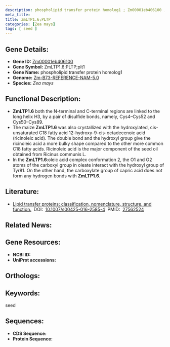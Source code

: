 ```yaml
---
description: phospholipid transfer protein homolog1 ; Zm00001eb406100 ; Zea mays
meta_title:
title: ZmLTP1.6;PLTP
categories: [Zea mays]
tags: [ seed ]
---
```


## Gene Details:
- **Gene ID:**	[Zm00001eb406100]()
- **Gene Symbol:** ZmLTP1.6;PLTP;plt1
- **Gene Name:** phospholipid transfer protein homolog1
- **Genome:** [Zm-B73-REFERENCE-NAM-5.0]()
- **Species:** *Zea mays*

## Functional Description:
   - **ZmLTP1.6** both the N-terminal and C-terminal regions are linked to the long helix H3, by a pair of disulfide bonds, namely, Cys4–Cys52 and Cys50–Cys89.
   - The maize **ZmLTP1.6** was also crystallized with the hydroxylated, cis-unsaturated C18 fatty acid 12-hydroxy-9-cis-octadecenoic acid (ricinoleic acid). The double bond and the hydroxyl group give the ricinoleic acid a more bulky shape compared to the other more common C18 fatty acids. Ricinoleic acid is the major component of the seed oil obtained from Ricinus communis L.
   - In the **ZmLTP1.6**:oleic acid complex conformation 2, the O1 and O2 atoms of the carboxyl group in oleate interact with the hydroxyl group of Tyr81. On the other hand, the carboxylate group of capric acid does not form any hydrogen bonds with **ZmLTP1.6**.

## Literature:
   - [Lipid transfer proteins: classification, nomenclature, structure, and function.]( https://www.ncbi.nlm.nih.gov/pmc/articles/PMC5052319/)&nbsp;&nbsp;DOI:&nbsp;&nbsp;[10.1007/s00425-016-2585-4](https://www.ncbi.nlm.nih.gov/pmc/articles/PMC5052319/)&nbsp;&nbsp;PMID:&nbsp;&nbsp;[27562524](https://pubmed.ncbi.nlm.nih.gov/27562524/)

## Related News:

## Gene Resources:
- **NCBI ID:** [](https://www.ncbi.nlm.nih.gov/gene/?term=)
- **UniProt accessions:** [](https://www.uniprot.org/uniprotkb//entry)

## Orthologs:

## Keywords:
seed

## Sequences:
- **CDS Sequence:**
- **Protein Sequence:**
